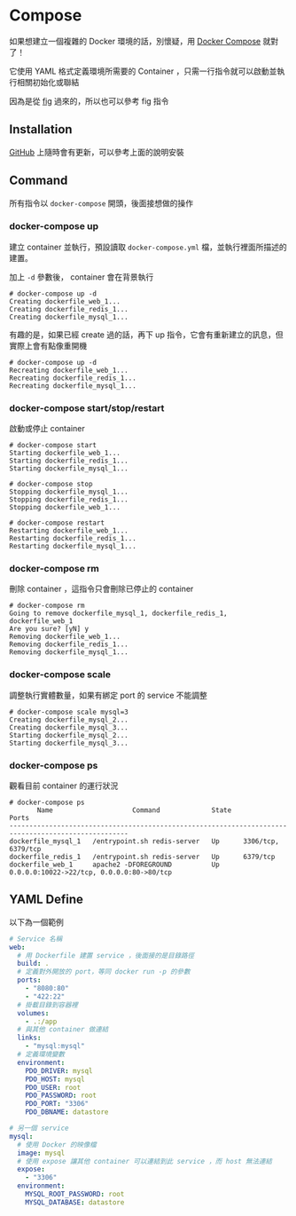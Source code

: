 Compose
=======

如果想建立一個複雜的 Docker 環境的話，別懷疑，用 [Docker Compose][] 就對了！

它使用 YAML 格式定義環境所需要的 Container ，只需一行指令就可以啟動並執行相關初始化或聯結

因為是從 [fig][] 過來的，所以也可以參考 fig 指令

Installation
------------

[GitHub](https://github.com/docker/compose/releases) 上隨時會有更新，可以參考上面的說明安裝

Command
-------

所有指令以 `docker-compose` 開頭，後面接想做的操作

### docker-compose up

建立 container 並執行，預設讀取 `docker-compose.yml` 檔，並執行裡面所描述的建置。

加上 `-d` 參數後， container 會在背景執行

    # docker-compose up -d
    Creating dockerfile_web_1...
    Creating dockerfile_redis_1...
    Creating dockerfile_mysql_1...

有趣的是，如果已經 create 過的話，再下 up 指令，它會有重新建立的訊息，但實際上會有點像重開機

    # docker-compose up -d
    Recreating dockerfile_web_1...
    Recreating dockerfile_redis_1...
    Recreating dockerfile_mysql_1...

### docker-compose start/stop/restart

啟動或停止 container

    # docker-compose start
    Starting dockerfile_web_1...
    Starting dockerfile_redis_1...
    Starting dockerfile_mysql_1...

    # docker-compose stop
    Stopping dockerfile_mysql_1...
    Stopping dockerfile_redis_1...
    Stopping dockerfile_web_1...

    # docker-compose restart
    Restarting dockerfile_web_1...
    Restarting dockerfile_redis_1...
    Restarting dockerfile_mysql_1...

### docker-compose rm

刪除 container ，這指令只會刪除已停止的 container

    # docker-compose rm
    Going to remove dockerfile_mysql_1, dockerfile_redis_1, dockerfile_web_1
    Are you sure? [yN] y
    Removing dockerfile_web_1...
    Removing dockerfile_redis_1...
    Removing dockerfile_mysql_1...

### docker-compose scale

調整執行實體數量，如果有綁定 port 的 service 不能調整

    # docker-compose scale mysql=3
    Creating dockerfile_mysql_2...
    Creating dockerfile_mysql_3...
    Starting dockerfile_mysql_2...
    Starting dockerfile_mysql_3...

### docker-compose ps

觀看目前 container 的運行狀況

    # docker-compose ps
           Name                    Command             State                     Ports                   
    ----------------------------------------------------------------------------------------------------
    dockerfile_mysql_1   /entrypoint.sh redis-server   Up      3306/tcp, 6379/tcp                        
    dockerfile_redis_1   /entrypoint.sh redis-server   Up      6379/tcp                                  
    dockerfile_web_1     apache2 -DFOREGROUND          Up      0.0.0.0:10022->22/tcp, 0.0.0.0:80->80/tcp

YAML Define
-----------

以下為一個範例

```yaml
# Service 名稱
web:
  # 用 Dockerfile 建置 service ，後面接的是目錄路徑
  build: .
  # 定義對外開放的 port，等同 docker run -p 的參數
  ports:    
    - "8080:80"
    - "422:22"
  # 掛載目錄到容器裡
  volumes:
    - .:/app
  # 與其他 container 做連結
  links:
    - "mysql:mysql"
  # 定義環境變數
  environment:
    PDO_DRIVER: mysql
    PDO_HOST: mysql
    PDO_USER: root
    PDO_PASSWORD: root
    PDO_PORT: "3306"
    PDO_DBNAME: datastore

# 另一個 service
mysql:
  # 使用 Docker 的映像檔
  image: mysql
  # 使用 expose 讓其他 container 可以連結到此 service ，而 host 無法連結
  expose:
    - "3306"
  environment:
    MYSQL_ROOT_PASSWORD: root
    MYSQL_DATABASE: datastore
```

[fig]: http://www.fig.sh/
[Docker Compose]: https://docs.docker.com/compose/
